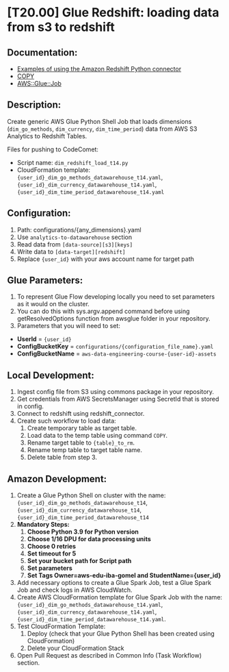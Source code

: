 # [T20.00] Glue Redshift: loading data from s3 to redshift

## Documentation:

- [Examples of using the Amazon Redshift Python connector](https://docs.aws.amazon.com/redshift/latest/mgmt/python-connect-examples.html)
- [COPY](https://docs.aws.amazon.com/redshift/latest/dg/r_COPY.html)
- [AWS::Glue::Job](https://docs.aws.amazon.com/AWSCloudFormation/latest/UserGuide/aws-resource-glue-job.html)

## Description:

Create generic AWS Glue Python Shell Job that loads dimensions (`dim_go_methods`, `dim_currency`, `dim_time_period`) data from AWS S3 Analytics to Redshift Tables.

Files for pushing to CodeComet:

- Script name: `dim_redshift_load_t14.py`
- CloudFormation template: `{user_id}_dim_go_methods_datawarehouse_t14.yaml`, `{user_id}_dim_currency_datawarehouse_t14.yaml`, `{user_id}_dim_time_period_datawarehouse_t14.yaml`

## Configuration:

1. Path: configurations/{any_dimensions}.yaml
2. Use `analytics-to-datawarehouse` section
3. Read data from `[data-source][s3][keys]`
4. Write data to `[data-target][redshift]`
5. Replace `{user_id}` with your aws account name for target path

## Glue Parameters:

1. To represent Glue Flow developing locally you need to set parameters as it would on the cluster.
2. You can do this with sys.argv.append command before using getResolvedOptions function from awsglue folder in your repository.
3. Parameters that you will need to set:

- **UserId** = `{user_id}`
- **ConfigBucketKey** = `configurations/{configuration_file_name}.yaml`
- **ConfigBucketName** = `aws-data-engineering-course-{user-id}-assets`

## Local Development:

1. Ingest config file from S3 using commons package in your repository.
2. Get credentials from AWS SecretsManager using SecretId that is stored in config.
3. Connect to redshift using redshift_connector.
4. Create such workflow to load data:
   1. Create temporary table as target table.
   2. Load data to the temp table using command `COPY`.
   3. Rename target table to `{table}_to_rm`.
   4. Rename temp table to target table name.
   5. Delete table from step 3.

## Amazon Development:

1. Create a Glue Python Shell on cluster with the name: `{user_id}_dim_go_methods_datawarehouse_t14`, `{user_id}_dim_currency_datawarehouse_t14`, `{user_id}_dim_time_period_datawarehouse_t14`
2. **Mandatory Steps:**
   1. **Choose Python 3.9 for Python version**
   2. **Choose 1/16 DPU for data processing units**
   3. **Choose 0 retries**
   4. **Set timeout for 5**
   5. **Set your bucket path for Script path**
   6. **Set parameters**
   7. **Set Tags Owner=aws-edu-iba-gomel and StudentName={user_id}**
3. Add necessary options to create a Glue Spark Job, test a Glue Spark Job and check logs in AWS CloudWatch.
4. Create AWS CloudFormation template for Glue Spark Job with the name: `{user_id}_dim_go_methods_datawarehouse_t14.yaml`, `{user_id}_dim_currency_datawarehouse_t14.yaml`, `{user_id}_dim_time_period_datawarehouse_t14.yaml`.
5. Test CloudFormation Template:
   1. Deploy (check that your Glue Python Shell has been created using CloudFormation)
   2. Delete your CloudFormation Stack
6. Open Pull Request as described in Common Info (Task Workflow) section.